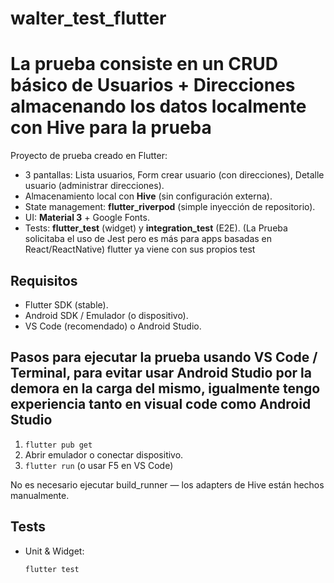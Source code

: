 # walter_test_flutter

# La prueba consiste en un CRUD básico de Usuarios + Direcciones almacenando los datos localmente con Hive para la prueba

Proyecto de prueba creado en Flutter:
- 3 pantallas: Lista usuarios, Form crear usuario (con direcciones), Detalle usuario (administrar direcciones).
- Almacenamiento local con **Hive** (sin configuración externa).
- State management: **flutter_riverpod** (simple inyección de repositorio).
- UI: **Material 3** + Google Fonts.
- Tests: **flutter_test** (widget) y **integration_test** (E2E). (La Prueba solicitaba el uso de Jest pero es más para apps basadas en React/ReactNative) flutter ya viene con sus propios test 


## Requisitos
- Flutter SDK (stable).
- Android SDK / Emulador (o dispositivo).
- VS Code (recomendado) o Android Studio.

## Pasos para ejecutar la prueba usando VS Code / Terminal, para evitar usar Android Studio por la demora en la carga del mismo, igualmente tengo experiencia tanto en visual code como Android Studio
1. `flutter pub get`
2. Abrir emulador o conectar dispositivo.
3. `flutter run`  (o usar F5 en VS Code)

No es necesario ejecutar build_runner — los adapters de Hive están hechos manualmente.

## Tests
- Unit & Widget:
  ```bash
  flutter test
